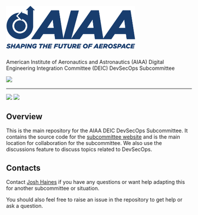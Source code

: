 <p>
  <img alt="AIAA Logo" width="350" style="margin-bottom: 25px;" src="https://raw.githubusercontent.com/aiaa-deic/devsecops/main/docs/public/img/darkLogo.png">
  <br/>
  American Institute of Aeronautics and Astronautics (AIAA) Digital Engineering Integration Committee (DEIC) DevSecOps Subcommittee
</p>
<p>
  <a href="https://github.com/aiaa-deic/devsecops/actions/workflows/deployToGitHubPages.yaml"><img src="https://github.com/aiaa-deic/devsecops/actions/workflows/deployToGitHubPages.yaml/badge.svg?branch=main"></a>
</p>

---

<p>
  <a href="https://vitepress.dev/"><img src="https://img.shields.io/badge/vitepress-%2335495e.svg?style=flat&logo=vuedotjs&logoColor=%23#10B981" /></a>
  <a href="https://img.shields.io/badge/Conventional%20Commits-1.0.0-%23FE5196?logo=conventionalcommits&logoColor=white"><img src="https://img.shields.io/badge/Conventional%20Commits-1.0.0-%23FE5196?logo=conventionalcommits&logoColor=white" /></a>
</p>

## Overview

This is the main repository for the AIAA DEIC DevSecOps Subcommittee.
It contains the source code for the [subcommittee website](https://devsecops.aiaadeic.org)
and is the main location for collaboration for the subcommittee.
We also use the discussions feature to discuss topics related to DevSecOps.

## Contacts

Contact [Josh Haines](mailto:Josh@JoshHaines.com) if you have any questions
or want help adapting this for another subcommittee or situation.

You should also feel free to raise an issue in the repository to get help or ask a question.
